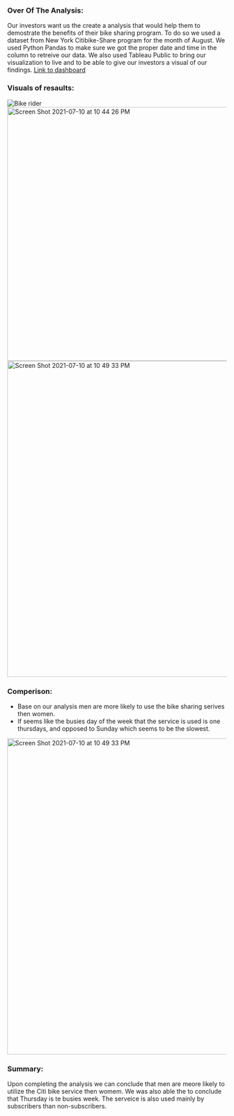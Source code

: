 ### Over Of The Analysis:
Our investors want us the create a analysis that would help them to demostrate the benefits of their bike sharing program. To do so we used a dataset from New York Citibike-Share program for the month of August. We used Python Pandas to make sure we got the proper date and time in the column to retreive our data. We also used Tableau Public to bring our visualization to live and to be able to give our investors a visual of our findings.
[Link to dashboard](https://public.tableau.com/app/profile/sheila.daniel/viz/NYCCitibikeTripAnalysis/Story1)

### Visuals of resaults:
![Bike rider](https://user-images.githubusercontent.com/79114781/125181016-c46e2f00-e1ce-11eb-8469-625bd65aedac.jpeg)
<img width="583" alt="Screen Shot 2021-07-10 at 10 44 26 PM" src="https://user-images.githubusercontent.com/79114781/125181214-a9042380-e1d0-11eb-80b9-e004fe1d0397.png">
<img width="726" alt="Screen Shot 2021-07-10 at 10 49 33 PM" src="https://user-images.githubusercontent.com/79114781/125181280-5e36db80-e1d1-11eb-8806-75bfa250a2bc.png">

### Comperison:
* Base on our analysis men are more likely to use the bike sharing serives then women.
* If seems like the busies day of the week that the service is used is one thursdays, and opposed to Sunday which seems to be the slowest.

<img width="726" alt="Screen Shot 2021-07-10 at 10 49 33 PM" src="https://user-                                                              images.githubusercontent.com/79114781/125181525-a525d080-e1d3-11eb-87d3-f4d1e7cda200.png">

### Summary:
Upon completing the analysis we can conclude that men are meore likely to utilize the Citi bike service then womem. We was also able the to conclude that Thursday is te busies week.
The serveice is also used mainly by subscribers than non-subscribers.
